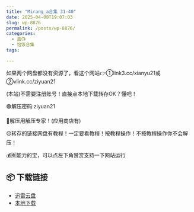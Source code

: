 ```yaml
---
title: "Mirang_a合集 31-40"
date: 2025-04-08T19:07:03
slug: wp-8876
permalink: /posts/wp-8876/
categories:
  - 盖📺
  - 恰饭合集
tags:

---
```


如果两个网盘都没有资源了，看这个网站👉①link3.cc/xianyu21或②vlink.cc/ziyuan21

(本站)不需要注册账号！直接点本地下载转存OK？懂吧！

🟢解压密码:ziyuan21

🔵解压用解压专家！(应用商店有)

🟡转存的链接网盘有教程！一定要看教程！按教程操作！不按教程操作你不会解压！

💰🈶能力的宝，可以点左下角赞赏支持一下网站运行

## 📦 下载链接
- [迅雷云盘](https://blziyuan21.com/pay-download/8876?key=ef23c65994&down_id=0)
- [本地下载](https://blziyuan21.com/pay-download/8876?key=ef23c65994&down_id=1)

